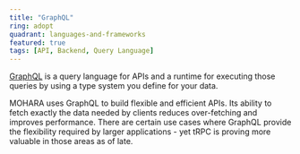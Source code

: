 ```yaml
---
title: "GraphQL"
ring: adopt
quadrant: languages-and-frameworks
featured: true
tags: [API, Backend, Query Language]
---
```


[GraphQL](https://graphql.org/) is a query language for APIs and a runtime for executing those queries by using a type system you define for your data.

MOHARA uses GraphQL to build flexible and efficient APIs. Its ability to fetch exactly the data needed by clients reduces over-fetching and improves performance. There are certain use cases where GraphQL provide the flexibility required by larger applications - yet tRPC is proving more valuable in those areas as of late.
